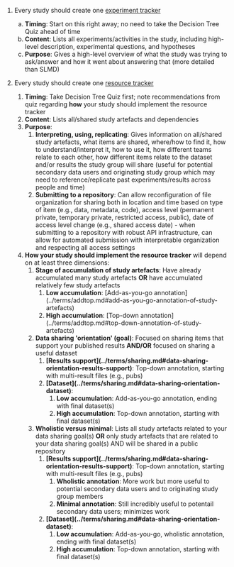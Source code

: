 1. Every study should create one [experiment tracker](../terms/exp.md)
    <ol type="a">
        <li><b>Timing</b>: Start on this right away; no need to take the Decision Tree Quiz ahead of time</li>
        <li><b>Content</b>: Lists all experiments/activities in the study, including high-level description, experimental questions, and hypotheses</li>
        <li><b>Purpose</b>: Gives a high-level overview of what the study was trying to ask/answer and how it went about answering that (more detailed than SLMD)</li>
    </ol>

2. Every study should create one [resource tracker](../terms/resource.md)
    <ol class="lower-alpha">
        <li><b>Timing</b>: Take Decision Tree Quiz first; note recommendations from quiz regarding <b>how</b> your study should implement the resource tracker</li>
        <li><b>Content</b>: Lists all/shared study artefacts and dependencies</li>
        <li><b>Purpose</b>:
            <ol class="lower-roman">
                <li><b>Interpreting, using, replicating</b>: Gives information on all/shared study artefacts, what items are shared, where/how to find it, how to understand/interpret it, how to use it, how different teams relate to each other, how different items relate to the dataset and/or results the study group will share (useful for potential secondary data users and originating study group which may need to reference/replicate past experiments/results across people and time)
                <li><b>Submitting to a repository</b>: Can allow reconfiguration of file organization for sharing both in location and time based on type of item (e.g., data, metadata, code), access level (permanent private, temporary private, restricted access, public), date of access level change (e.g., shared access date) - when submitting to a repository with robust API infrastructure, can allow for automated submission with interpretable organization and respecting all access settings
            </ol>
        </li>
        <li><b>How your study should implement the resource tracker</b> will depend on at least three dimensions:
            <ol class="lower-roman">
                <li><b>Stage of accumulation of study artefacts</b>: Have already accumulated many study artefacts <b>OR</b> have accumulated relatively few study artefacts
                <ol class="decimal">
                    <li><b>Low accumulation</b>: [Add-as-you-go annotation](../terms/addtop.md#add-as-you-go-annotation-of-study-artefacts)</li>
                    <li><b>High accumulation</b>: [Top-down annotation](../terms/addtop.md#top-down-annotation-of-study-artefacts)</li>
                </ol>
                </li>
                <li><b>Data sharing 'orientation' (goal)</b>: Focused on sharing items that support your published results <b>AND/OR</b> focused on sharing a useful dataset
                <ol class="decimal">
                    <li><b>[Results support](../terms/sharing.md#data-sharing-orientation-results-support)</b>: Top-down annotation, starting with multi-result files (e.g., pubs)</li>
                    <li><b>[Dataset](../terms/sharing.md#data-sharing-orientation-dataset)</b>:
                    <ol class="lower-alpha">
                        <li><b>Low accumulation</b>: Add-as-you-go annotation, ending with final dataset(s)</li>
                        <li><b>High accumulation</b>: Top-down annotation, starting with final dataset(s)</li>
                    </ol>
                    </li>
                </ol>
                <li><b>Wholistic versus minimal</b>: Lists all study artefacts related to your data sharing goal(s) <b>OR</b> only study artefacts that are related to your data sharing goal(s) AND will be shared in a public repository
                <ol class="decimal">
                    <li><b>[Results support](../terms/sharing.md#data-sharing-orientation-results-support)</b>: Top-down annotation, starting with multi-result files (e.g., pubs)
                    <ol class="lower-alpha">
                        <li><b>Wholistic annotation</b>: More work but more useful to potential secondary data users and to originating study group members</li>
                        <li><b>Minimal annotation</b>: Still incredibly useful to potentail secondary data users; minimizes work</li>
                    </ol>
                    </li>
                    <li><b>[Dataset](../terms/sharing.md#data-sharing-orientation-dataset)</b>:
                    <ol class="lower-alpha">
                        <li><b>Low accumulation</b>: Add-as-you-go, wholistic annotation, ending with final dataset(s)</li>
                        <li><b>High accumulation</b>: Top-down annotation, starting with final dataset(s)
                        <ol class="lower-roman>
                            <li><b>[Wholistic annotation](../terms/holmin.md#wholistic-annotation-of-study-artefacts)</b>: More work but more useful to potential secondary data users and to originating study group members</li>
                            <li><b>[Minimal annotation](../terms/holmin.md#minimal-annotation-of-study-artefacts)</b>: Still incredibly useful to potential secondary data users; minimizes work</li>
                        </ol>
                        </li>
                    </ol>
                    </li>
                </ol>
                </li>
            </ol>
        </li>
    </ol>
